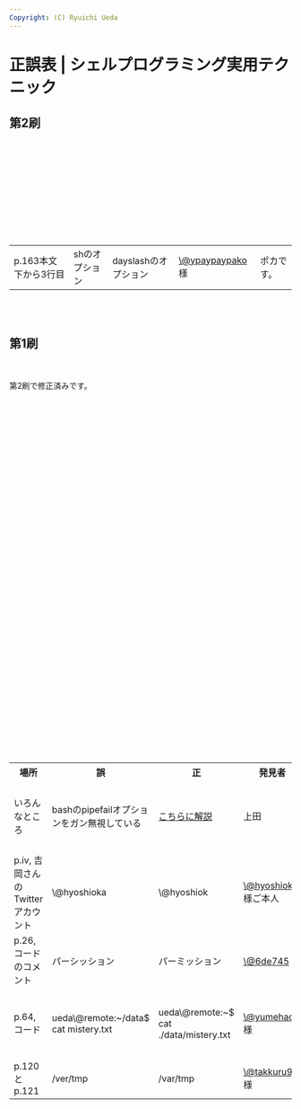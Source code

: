 ```yaml
---
Copyright: (C) Ryuichi Ueda
---
```



# 正誤表 | シェルプログラミング実用テクニック
<h2>第2刷</h2><br />
<br />
<table><br />
 <tr><br />
 <td>p.163本文下から3行目</td><br />
 <td>shのオプション</td><br />
 <td>dayslashのオプション</td><br />
 <td><a href="https://twitter.com/ypaypaypako" target="_blank">\@ypaypaypako</a> 様</td><br />
 <td>ポカです。</td><br />
 </tr><br />
</table><br />
<br />
<h2>第1刷</h2><br />
<br />
第2刷で修正済みです。<br />
<br />
<table><br />
 <tr><th>場所</th><th>誤</th><th>正</th><th>発見者</th><th>備考</ht></tr><br />
 <tr><br />
 <td>いろんなところ</td><br />
 <td>bashのpipefailオプションをガン無視している</td><br />
 <td><a href="http://blog.ueda.asia/?p=5953" target="_blank">こちらに解説</a></td><br />
 <td>上田</td><br />
 <td>すいません。存在を見落としておりました。</td><br />
 </tr><br />
 <tr><br />
 <td>p.iv, 吉岡さんのTwitterアカウント</td><br />
 <td>\@hyoshioka</td><br />
 <td>\@hyoshiok</td><br />
 <td><a href="https://twitter.com/hyoshiok" target="_blank">\@hyoshiok</a> 様ご本人</td><br />
 <td>ゴメンナサイゴメンナサイ！！！</td><br />
 </tr><br />
 <tr><br />
 <td>p.26, コードのコメント</td><br />
 <td>パーシッション</td><br />
 <td>パーミッション</td><br />
 <td><a href="https://twitter.com/6de745" target="_blank">\@6de745</a> 様</td><br />
 <td></td><br />
 </tr><br />
 <tr><br />
 <td>p.64, コード</td><br />
 <td>ueda\@remote:~/data$ cat mistery.txt</td><br />
 <td>ueda\@remote:~$ cat ./data/mistery.txt</td><br />
 <td><a href="https://twitter.com/yumehachi" target="_blank">\@yumehachi</a> 様</td><br />
 <td>ディレクトリが瞬間移動してましたね・・・</td><br />
 </tr><br />
 <tr><br />
 <td>p.120とp.121</td><br />
 <td>/ver/tmp</td><br />
 <td>/var/tmp</td><br />
 <td><a href="https://twitter.com/takkuru98" target="_blank">\@takkuru98</a> 様</td><br />
 <td></td><br />
 </tr><br />
</table>
